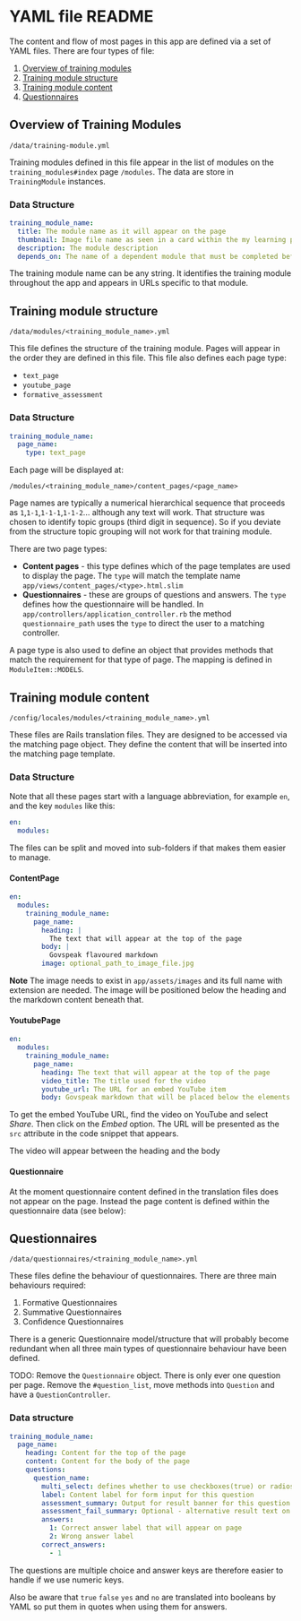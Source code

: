 # YAML file README

The content and flow of most pages in this app are defined via a set of YAML files.
There are four types of file:

1. [Overview of training modules](#overview-of-training-modules)
2. [Training module structure](#training-module-structure)
3. [Training module content](#training-module-content)
4. [Questionnaires](#questionnaires)

## Overview of Training Modules

`/data/training-module.yml`

Training modules defined in this file appear in the list of modules on the `training_modules#index` page `/modules`.
The data are store in `TrainingModule` instances.

### Data Structure

```yaml
training_module_name:
  title: The module name as it will appear on the page
  thumbnail: Image file name as seen in a card within the my learning page
  description: The module description
  depends_on: The name of a dependent module that must be completed before this module can be started
```

The training module name can be any string.
It identifies the training module throughout the app and appears in URLs specific to that module.

## Training module structure

`/data/modules/<training_module_name>.yml`

This file defines the structure of the training module.
Pages will appear in the order they are defined in this file.
This file also defines each page type:
- `text_page`
- `youtube_page`
- `formative_assessment`

### Data Structure

```yaml
training_module_name:
  page_name:
    type: text_page
```

Each page will be displayed at:

`/modules/<training_module_name>/content_pages/<page_name>`

Page names are typically a numerical hierarchical sequence that proceeds as `1`,`1-1`,`1-1-1`,`1-1-2`...
although any text will work.
That structure was chosen to identify topic groups (third digit in sequence).
So if you deviate from the structure topic grouping will not work for that training module.

There are two page types:

* **Content pages** - this type defines which of the page templates are used to display the page.
  The `type` will match the template name `app/views/content_pages/<type>.html.slim`
* **Questionnaires** - these are groups of questions and answers.
  The `type` defines how the questionnaire will be handled.
  In `app/controllers/application_controller.rb` the method `questionnaire_path` uses the `type` to direct the user to a matching controller.

A page type is also used to define an object that provides methods that match the requirement for that type of page.
The mapping is defined in `ModuleItem::MODELS`.

## Training module content

`/config/locales/modules/<training_module_name>.yml`

These files are Rails translation files.
They are designed to be accessed via the matching page object.
They define the content that will be inserted into the matching page template.

### Data Structure

Note that all these pages start with a language abbreviation, for example `en`, and the key `modules` like this:

```yaml
en:
  modules:
```

The files can be split and moved into sub-folders if that makes them easier to manage.

#### ContentPage

```yaml
en:
  modules:
    training_module_name:
      page_name:
        heading: |
          The text that will appear at the top of the page
        body: |
          Govspeak flavoured markdown
        image: optional_path_to_image_file.jpg
```

**Note**
The image needs to exist in `app/assets/images` and its full name with extension are needed.
The image will be positioned below the heading and the markdown content beneath that.


#### YoutubePage

```yaml
en:
  modules:
    training_module_name:
      page_name:
        heading: The text that will appear at the top of the page
        video_title: The title used for the video
        youtube_url: The URL for an embed YouTube item
        body: Govspeak markdown that will be placed below the elements above
```

To get the embed YouTube URL, find the video on YouTube and select *Share*.
Then click on the *Embed* option.
The URL will be presented as the `src` attribute in the code snippet that appears.

The video will appear between the heading and the body

#### Questionnaire

At the moment questionnaire content defined in the translation files does not appear on the page.
Instead the page content is defined within the questionnaire data (see below):

## Questionnaires

`/data/questionnaires/<training_module_name>.yml`

These files define the behaviour of questionnaires.
There are three main behaviours required:

1. Formative Questionnaires
2. Summative Questionnaires
3. Confidence Questionnaires

There is a generic Questionnaire model/structure that will probably become redundant when all three main types of questionnaire behaviour have been defined.

TODO: Remove the `Questionnaire` object. There is only ever one question per page.
Remove the `#question_list`, move methods into `Question` and have a `QuestionController`.

### Data structure

```yaml
training_module_name:
  page_name:
    heading: Content for the top of the page
    content: Content for the body of the page
    questions:
      question_name:
        multi_select: defines whether to use checkboxes(true) or radios(false)
        label: Content label for form input for this question
        assessment_summary: Output for result banner for this question
        assessment_fail_summary: Optional - alternative result text on fail
        answers:
          1: Correct answer label that will appear on page
          2: Wrong answer label
        correct_answers:
          - 1
```

The questions are multiple choice and answer keys are therefore easier to handle if we use numeric keys.

Also be aware that `true` `false` `yes` and `no` are translated into booleans by YAML so put them in quotes when using them for answers.
